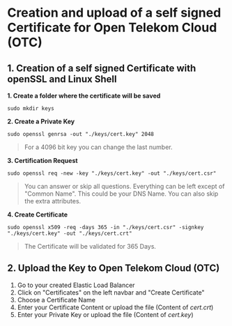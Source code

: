 # Creation and upload of a self signed Certificate for Open Telekom Cloud (OTC)

## 1. Creation of a self signed Certificate with openSSL and Linux Shell

**1. Create a folder where the certificate will be saved**

`sudo mkdir keys`

**2. Create a Private Key**

`sudo openssl genrsa -out "./keys/cert.key" 2048`

> For a 4096 bit key you can change the last number.

**3. Certification Request**

`sudo openssl req -new -key "./keys/cert.key" -out "./keys/cert.csr"`

> You can answer or skip all questions. Everything can be left except of "Common Name". This could be your DNS Name. You can also skip the extra attributes.

**4. Create Certificate**

`sudo openssl x509 -req -days 365 -in "./keys/cert.csr" -signkey "./keys/cert.key" -out "./keys/cert.crt"`

> The Certificate will be validated for 365 Days.

## 2. Upload the Key to Open Telekom Cloud (OTC)

1. Go to your created Elastic Load Balancer
2. Click on "Certificates" on the left navbar and "Create Certificate"
3. Choose a Certificate Name
4. Enter your Certificate Content or upload the file (Content of _cert.crt_)
5. Enter your Private Key or upload the file (Content of _cert.key_)
